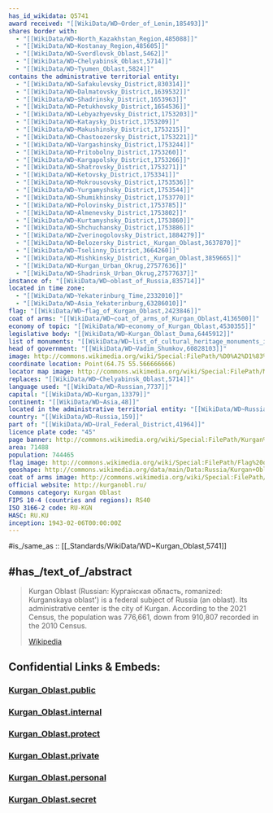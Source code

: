 ```yaml
---
has_id_wikidata: Q5741
award received: "[[WikiData/WD~Order_of_Lenin,185493]]"
shares border with:
  - "[[WikiData/WD~North_Kazakhstan_Region,485088]]"
  - "[[WikiData/WD~Kostanay_Region,485605]]"
  - "[[WikiData/WD~Sverdlovsk_Oblast,5462]]"
  - "[[WikiData/WD~Chelyabinsk_Oblast,5714]]"
  - "[[WikiData/WD~Tyumen_Oblast,5824]]"
contains the administrative territorial entity:
  - "[[WikiData/WD~Safakulevsky_District,830314]]"
  - "[[WikiData/WD~Dalmatovsky_District,1639532]]"
  - "[[WikiData/WD~Shadrinsky_District,1653963]]"
  - "[[WikiData/WD~Petukhovsky_District,1654536]]"
  - "[[WikiData/WD~Lebyazhyevsky_District,1753203]]"
  - "[[WikiData/WD~Kataysky_District,1753209]]"
  - "[[WikiData/WD~Makushinsky_District,1753215]]"
  - "[[WikiData/WD~Chastoozersky_District,1753221]]"
  - "[[WikiData/WD~Vargashinsky_District,1753244]]"
  - "[[WikiData/WD~Pritobolny_District,1753260]]"
  - "[[WikiData/WD~Kargapolsky_District,1753266]]"
  - "[[WikiData/WD~Shatrovsky_District,1753271]]"
  - "[[WikiData/WD~Ketovsky_District,1753341]]"
  - "[[WikiData/WD~Mokrousovsky_District,1753536]]"
  - "[[WikiData/WD~Yurgamyshsky_District,1753544]]"
  - "[[WikiData/WD~Shumikhinsky_District,1753770]]"
  - "[[WikiData/WD~Polovinsky_District,1753785]]"
  - "[[WikiData/WD~Almenevsky_District,1753802]]"
  - "[[WikiData/WD~Kurtamyshsky_District,1753860]]"
  - "[[WikiData/WD~Shchuchansky_District,1753886]]"
  - "[[WikiData/WD~Zverinogolovsky_District,1884279]]"
  - "[[WikiData/WD~Belozersky_District,_Kurgan_Oblast,3637870]]"
  - "[[WikiData/WD~Tselinny_District,3664260]]"
  - "[[WikiData/WD~Mishkinsky_District,_Kurgan_Oblast,3859665]]"
  - "[[WikiData/WD~Kurgan_Urban_Okrug,27577636]]"
  - "[[WikiData/WD~Shadrinsk_Urban_Okrug,27577637]]"
instance of: "[[WikiData/WD~oblast_of_Russia,835714]]"
located in time zone:
  - "[[WikiData/WD~Yekaterinburg_Time,2332010]]"
  - "[[WikiData/WD~Asia_Yekaterinburg,63286010]]"
flag: "[[WikiData/WD~flag_of_Kurgan_Oblast,2423846]]"
coat of arms: "[[WikiData/WD~coat_of_arms_of_Kurgan_Oblast,4136500]]"
economy of topic: "[[WikiData/WD~economy_of_Kurgan_Oblast,4530355]]"
legislative body: "[[WikiData/WD~Kurgan_Oblast_Duma,6445912]]"
list of monuments: "[[WikiData/WD~list_of_cultural_heritage_monuments_in_Kurgan_Oblast,18177056]]"
head of government: "[[WikiData/WD~Vadim_Shumkov,60828103]]"
image: http://commons.wikimedia.org/wiki/Special:FilePath/%D0%A2%D1%83%D0%BC%D0%B0%D0%BD%20%D0%BF%D0%BE%D1%81%D0%BB%D0%B5%20%D0%B3%D1%80%D0%BE%D0%B7%D1%8B%20%D0%B2%20%D0%A9%D0%B8%D0%B3%D1%80%D0%BE%D0%B2%D1%81%D0%BA%D0%BE%D0%B9%20%D0%A1%D0%BE%D0%B3%D1%80%D0%B5.JPG
coordinate location: Point(64.75 55.566666666)
locator map image: http://commons.wikimedia.org/wiki/Special:FilePath/Map%20of%20Russia%20%282014%E2%80%932022%29%20-%20Kurgan%20Oblast.svg
replaces: "[[WikiData/WD~Chelyabinsk_Oblast,5714]]"
language used: "[[WikiData/WD~Russian,7737]]"
capital: "[[WikiData/WD~Kurgan,13379]]"
continent: "[[WikiData/WD~Asia,48]]"
located in the administrative territorial entity: "[[WikiData/WD~Russia,159]]"
country: "[[WikiData/WD~Russia,159]]"
part of: "[[WikiData/WD~Ural_Federal_District,41964]]"
licence plate code: "45"
page banner: http://commons.wikimedia.org/wiki/Special:FilePath/Kurgan%20banner%20Lenin%20Square.png
area: 71488
population: 744465
flag image: http://commons.wikimedia.org/wiki/Special:FilePath/Flag%20of%20Kurgan%20Oblast.svg
geoshape: http://commons.wikimedia.org/data/main/Data:Russia/Kurgan+Oblast.map
coat of arms image: http://commons.wikimedia.org/wiki/Special:FilePath/Coat%20of%20arms%20of%20Kurgan%20Oblast.svg
official website: http://kurganobl.ru/
Commons category: Kurgan Oblast
FIPS 10-4 (countries and regions): RS40
ISO 3166-2 code: RU-KGN
HASC: RU.KU
inception: 1943-02-06T00:00:00Z
---
```


#is_/same_as :: [[_Standards/WikiData/WD~Kurgan_Oblast,5741]] 


## #has_/text_of_/abstract 

> Kurgan Oblast (Russian: Курга́нская о́бласть, romanized: Kurganskaya oblast') 
> is a federal subject of Russia (an oblast). Its administrative center is the city of Kurgan. 
> According to the 2021 Census, the population was 776,661, 
> down from 910,807 recorded in the 2010 Census.
>
> [Wikipedia](https://en.wikipedia.org/wiki/Kurgan%20Oblast) 





## Confidential Links & Embeds: 

### [Kurgan_Oblast.public](/_public/\Earth\Continent\Europe\Europe~East\Russia\SiberiaKurgan_Oblast.public.md) 

### [Kurgan_Oblast.internal](/_internal/\Earth\Continent\Europe\Europe~East\Russia\SiberiaKurgan_Oblast.internal.md) 

### [Kurgan_Oblast.protect](/_protect/\Earth\Continent\Europe\Europe~East\Russia\SiberiaKurgan_Oblast.protect.md) 

### [Kurgan_Oblast.private](/_private/\Earth\Continent\Europe\Europe~East\Russia\SiberiaKurgan_Oblast.private.md) 

### [Kurgan_Oblast.personal](/_personal/\Earth\Continent\Europe\Europe~East\Russia\SiberiaKurgan_Oblast.personal.md) 

### [Kurgan_Oblast.secret](/_secret/\Earth\Continent\Europe\Europe~East\Russia\SiberiaKurgan_Oblast.secret.md)

